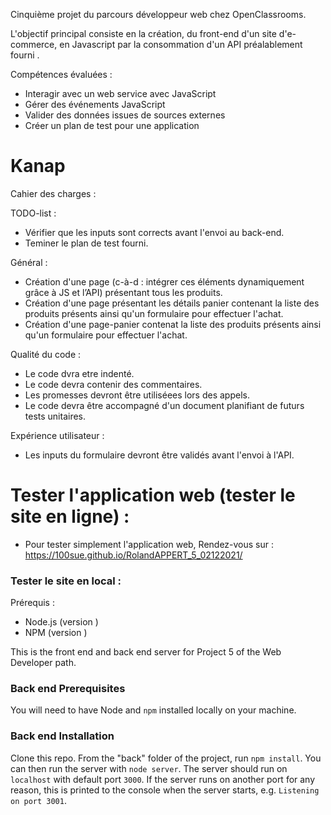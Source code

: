 

Cinquième projet du parcours développeur web chez OpenClassrooms.

L'objectif principal consiste en la création, du front-end d'un site d'e-commerce, en Javascript par la consommation d'un API préalablement fourni .


Compétences évaluées :

- Interagir avec un web service avec JavaScript
- Gérer des événements JavaScript
- Valider des données issues de sources externes
- Créer un plan de test pour une application


# Kanap #

Cahier des charges :

TODO-list :

- Vérifier que les inputs sont corrects avant l'envoi au back-end.
- Teminer le plan de test fourni.

Général :

- Création d'une page (c-à-d : intégrer ces éléments dynamiquement grâce à JS et l’API) présentant tous les produits.
- Création d'une page présentant les détails  panier contenant la liste des produits présents ainsi qu'un formulaire pour effectuer l'achat.
- Création d'une page-panier contenat la liste des produits présents ainsi qu'un formulaire pour effectuer l'achat.

Qualité du code :

- Le code dvra etre indenté.
- Le code devra contenir des commentaires.
- Les promesses devront être utiliséees lors des appels.
- Le code devra être accompagné d'un document planifiant de futurs tests unitaires.

Expérience utilisateur :

-  Les inputs du formulaire devront être validés avant l'envoi à l'API.




# Tester l'application web (tester le site en ligne) : #

- Pour tester simplement l'application web, 
Rendez-vous sur :  https://100sue.github.io/RolandAPPERT_5_02122021/



### Tester le site en local : ###

Prérequis :

- Node.js (version )
- NPM (version )

 
This is the front end and back end server for Project 5 of the Web Developer path.

### Back end Prerequisites ###

You will need to have Node and `npm` installed locally on your machine.

### Back end Installation ###

Clone this repo. From the "back" folder of the project, run `npm install`. You 
can then run the server with `node server`. 
The server should run on `localhost` with default port `3000`. If the
server runs on another port for any reason, this is printed to the
console when the server starts, e.g. `Listening on port 3001`.
